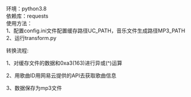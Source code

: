
环境：python3.8  
依赖库：requests  
使用方法：  
1、配置config.ini文件配置缓存路径UC_PATH，音乐文件生成路径MP3_PATH  
2、运行transform.py  


转换流程:  

1、对缓存文件的数据和0xa3(163)进行异或(^)运算  

2、用歌曲ID用网易云提供的API去获取歌曲信息  

3、数据保存为mp3文件  
